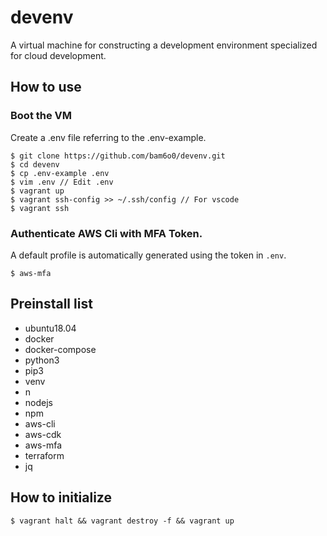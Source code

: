 # devenv
A virtual machine for constructing a development environment specialized for cloud development.


## How to use
###  Boot the VM
Create a .env file referring to the .env-example.
```
$ git clone https://github.com/bam6o0/devenv.git
$ cd devenv
$ cp .env-example .env
$ vim .env // Edit .env
$ vagrant up
$ vagrant ssh-config >> ~/.ssh/config // For vscode
$ vagrant ssh
```
### Authenticate AWS Cli with MFA Token.
A default profile is automatically generated using the token in `.env`.
```
$ aws-mfa
```
### 

## Preinstall list
+ ubuntu18.04
+ docker
+ docker-compose
+ python3
+ pip3
+ venv
+ n
+ nodejs
+ npm
+ aws-cli
+ aws-cdk
+ aws-mfa
+ terraform
+ jq

## How to initialize
```
$ vagrant halt && vagrant destroy -f && vagrant up
```
